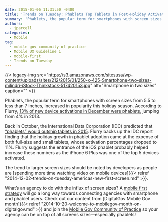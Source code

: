 ```yaml
---
date: 2015-01-06 11:31:50 -0400
title: 'Trends on Tuesday: Phablets Top Tablets in Post-Holiday Activations'
summary: 'Phablets, the popular term for smartphones with screen sizes from 5.5 to less than 7 inches, increased in popularity this holiday season. According to Flurry, 13% of new device activations in December were phablets, jumping from 4% in 2013. Back in October, the International Data Corporation (IDC) predicted that &ldquo;phablets&rdquo; would outship tablets in 2015.'
authors:
  - jparcell
categories:
  - Mobile
tag:
  - mobile gov community of practice
  - Mobile UX Guideline 1
  - mobile-first
  - Trends on Tuesday
---
```


{{< legacy-img src="https://s3.amazonaws.com/sitesusa/wp-content/uploads/sites/212/2015/01/250-x-425-Smartphone-two-sizes-milindri-iStock-Thinkstock-517420153.jpg" alt="Smartphone in two sizes" caption="" >}} 

Phablets, the popular term for smartphones with screen sizes from 5.5 to less than 7 inches, increased in popularity this holiday season. According to Flurry, [13% of new device activations in December were phablets](http://www.flurry.com/blog/flurry-insights/apple-and-apps-dominated-christmas-2014#.VKry2WTF_oi), jumping from 4% in 2013.

Back in October, the International Data Corporation (IDC) predicted that [“phablets” would outship tablets in 2015](https://www.WHATEVER/2014/11/04/trends-on-tuesday-phablets-to-top-tablets-in-2015/). Flurry backs up the IDC report finding that the holiday growth in phablet adoption came at the expense of both full-size and small tablets, whose activation percentages dropped to 11%. Flurry suggests the entrance of the iOS phablet probably helped increase these numbers as the iPhone 6 Plus was one of the top 5 devices activated.

The trend to larger screen sizes should be noted by developers as people are [spending more time watching video on mobile devices]({{< relref "2014-12-02-trends-on-tuesday-americas-new-first-screen.md" >}}.

What’s an agency to do with the influx of screen sizes? A [mobile first strategy](https://www.youtube.com/watch?v=lTYZTwWKaNI&feature=youtube_gdata) will go a long way towards connecting agencies with smartphone and phablet users. Check out our content from [DigitalGov Mobile Gov month]({{< relref "2014-10-20-welcome-to-mobilegov-month-on-digitalgov.md" >}} and join the [Mobile Gov Community of Practice](https://www.WHATEVER/communities/mobile/) so your agency can be on top of all screens sizes—especially phablets!

 
